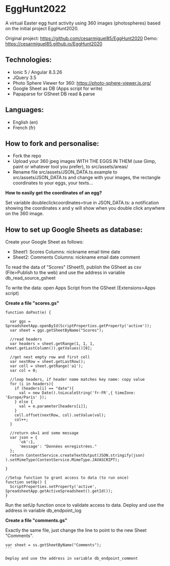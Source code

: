 # EggHunt2022
A virtual Easter egg hunt activity using 360 images (photospheres) based on the initial project EggHunt2020.

Original project:
https://github.com/cesarmiguel85/EggHunt2020
Demo:
https://cesarmiguel85.github.io/EggHunt2020

## Technologies:
* Ionic 5 / Angular 8.3.26
* JQuery 3.5
* Photo Sphere Viewer for 360: https://photo-sphere-viewer.js.org/
* Google Sheet as DB (Apps script for write)
* Papaparse for GSheet DB read & parse

## Languages:
* English (en)
* French (fr)

## How to fork and personalise:
* Fork the repo
* Upload your 360 jpeg images WITH THE EGGS IN THEM (use Gimp, paint or whatever tool you prefer), to src/assets/areas/
* Rename file src/assets/JSON_DATA.ts.example to src/assets/JSON_DATA.ts and change with your images, the rectangle coordinates to your eggs, your texts...


**How to easily get the coordinates of an egg?** 

Set variable doubleclickcoordinates=true in JSON_DATA.ts: a notification showing the coordinates x and y will show when you double click anywhere on the 360 image.


## How to set up Google Sheets as database:

Create your Google Sheet as follows:
* Sheet1: Scores
Columns: nickname	email	time	date
* Sheet2: Comments
Columns: nickname	email	date	comment

To read the data of "Scores" (Sheet1), publish the GSheet as csv (File>Publish to the web) and use the address in variable db_read_source_gsheet

To write the data: open Apps Script from the GSheet (Extensions>Apps script)


**Create a file "scores.gs"**

```
function doPost(e) { 

  var ggs = SpreadsheetApp.openById(ScriptProperties.getProperty('active'));
  var sheet = ggs.getSheetByName("Scores");

  //read headers
  var headers = sheet.getRange(1, 1, 1, sheet.getLastColumn()).getValues()[0];

  //get next empty row and first cell
  var nextRow = sheet.getLastRow();
  var cell = sheet.getRange('a1');
  var col = 0;

  //loop headers, if header name matches key name: copy value
  for (i in headers){ 
    if (headers[i] == "date"){
      val = new Date().toLocaleString('fr-FR',{ timeZone: 'Europe/Paris' });
    } else {
      val = e.parameter[headers[i]]; 
    }
    cell.offset(nextRow, col).setValue(val);
    col++;
  }

  //return ok=1 and some message
  var json = {
      'ok':1, 
      'message': "Données enregistrées." 
  }; 
  return ContentService.createTextOutput(JSON.stringify(json) ).setMimeType(ContentService.MimeType.JAVASCRIPT); 
  
}

//Setup function to grant access to data (to run once)
function setUp() {
  ScriptProperties.setProperty('active', SpreadsheetApp.getActiveSpreadsheet().getId());
}
```

Run the setUp function once to validate access to data.
Deploy and use the address in variable db_endpoint_log


**Create a file "comments.gs"**

Exactly the same file, just change the line to point to the new Sheet "Comments".

````
var sheet = ss.getSheetByName("Comments");
```

Deploy and use the address in variable db_endpoint_comment

